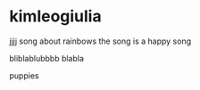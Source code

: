 # kimleogiulia

jjjj
song about rainbows 
the song is a happy song


bliblablubbbb blabla

puppies 

